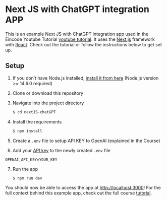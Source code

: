 # Next JS with ChatGPT integration APP 

This is an example Next JS with ChatGPT integration app used in the Eincode Youtube Tutorial [youtube tutorial](https://youtu.be/dmM83DhzE98). It uses the [Next.js](https://nextjs.org/) framework with [React](https://reactjs.org/). Check out the tutorial or follow the instructions below to get set up.

## Setup

1. If you don’t have Node.js installed, [install it from here](https://nodejs.org/en/) (Node.js version >= 14.6.0 required)

2. Clone or download this repository

3. Navigate into the project directory

   ```bash
   $ cd nextJS-chatGPT
   ```

4. Install the requirements

   ```bash
   $ npm install
   ```

5. Create a ```.env``` file to setup API KEY to OpenAI (explained in the Course)

6. Add your [API key](https://platform.openai.com/account/api-keys) to the newly created `.env` file

```OPENAI_API_KEY=YOUR_KEY ```

7. Run the app

   ```bash
   $ npm run dev
   ```

You should now be able to access the app at [http://localhost:3000](http://localhost:3000)! For the full context behind this example app, check out the full course [tutorial](https://academy.eincode.com/courses/next-js-with-chatgpt-development-guide).
